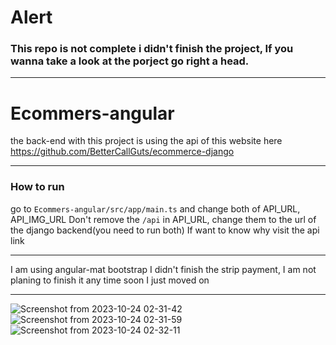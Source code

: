 # Alert 
### This repo is not complete i didn't finish the project, If you wanna take a look at the porject go right a head.
___
# Ecommers-angular
the back-end with this project is using the api of this website here https://github.com/BetterCallGuts/ecommerce-django
___
### How to run
go to ```Ecommers-angular/src/app/main.ts```
and change both of API_URL, API_IMG_URL
Don't remove the ```/api``` in API_URL, 
change them to the url of the django backend(you need to run both)
If want to know why visit the api link 
___
I am using angular-mat bootstrap 
I didn't finish the strip payment, I am not planing to finish it any time soon I just moved  on 
___
![Screenshot from 2023-10-24 02-31-42](https://github.com/BetterCallGuts/Ecommers-angular/assets/122576822/049564ef-d560-4c81-b8d9-2187743cbfca)
![Screenshot from 2023-10-24 02-31-59](https://github.com/BetterCallGuts/Ecommers-angular/assets/122576822/e62e56f5-7f82-4174-829c-2f4699635f55)
![Screenshot from 2023-10-24 02-32-11](https://github.com/BetterCallGuts/Ecommers-angular/assets/122576822/797ec25c-017e-4aa1-9917-926e18224b1f)

